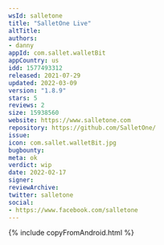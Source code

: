 ```yaml
---
wsId: salletone
title: "SalletOne Live"
altTitle: 
authors:
- danny
appId: com.sallet.walletBit
appCountry: us
idd: 1577493312
released: 2021-07-29
updated: 2022-03-09
version: "1.8.9"
stars: 5
reviews: 2
size: 15938560
website: https://www.salletone.com
repository: https://github.com/SalletOne/
issue: 
icon: com.sallet.walletBit.jpg
bugbounty: 
meta: ok
verdict: wip
date: 2022-02-17
signer: 
reviewArchive:
twitter: salletone
social:
- https://www.facebook.com/salletone
---
```


{% include copyFromAndroid.html %}
